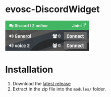 # evosc-DiscordWidget

![](img/screenshot.png)

# Installation

1. Download the [latest release](https://github.com/snixtho/evosc-DiscordWidget/releases/latest/download/DiscordWidget.zip)
2. Extract in the zip file into the `modules/` folder.
